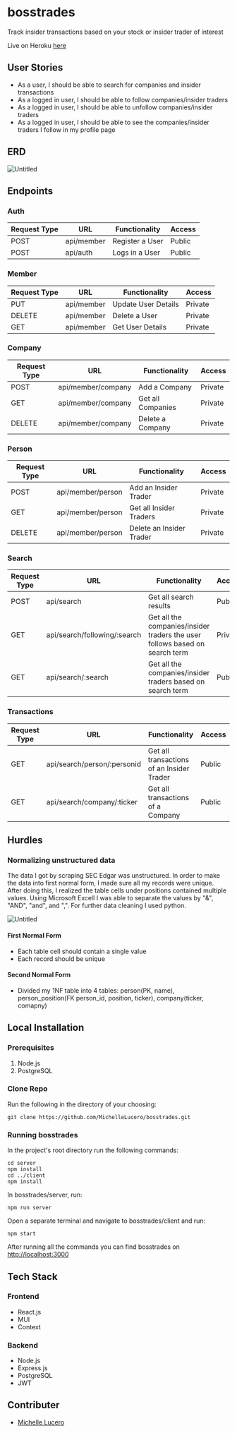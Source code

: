 # bosstrades
Track insider transactions based on your stock or insider trader of interest

Live on Heroku [here](http://bosstrades.herokuapp.com/)
## User Stories
- As a user, I should be able to search for companies and insider transactions
- As a logged in user, I should be able to follow companies/insider traders
- As a logged in user, I should be able to unfollow companies/insider traders
- As a logged in user, I should be able to see the companies/insider traders I follow in my profile page

## ERD
![Untitled](https://i.imgur.com/tPyl6w6.png)

## Endpoints
### Auth
| Request Type | URL          | Functionality   | Access |
| ------------ | ------------ | --------------- | ------ |
| POST         | api/member   | Register a User | Public |
| POST         | api/auth     | Logs in a User  | Public |

### Member
| Request Type | URL          | Functionality       | Access  |
| ------------ | ------------ | ------------------- | ------- |
| PUT          | api/member   | Update User Details | Private |
| DELETE       | api/member   | Delete a User       | Private |
| GET          | api/member   | Get User Details    | Private |

### Company
| Request Type | URL                  | Functionality     | Access  |
| ------------ | -------------------- | ----------------- | ------- |
| POST         | api/member/company   | Add a Company     | Private |
| GET          | api/member/company   | Get all Companies | Private |
| DELETE       | api/member/company   | Delete a Company  | Private |

### Person
| Request Type | URL                 | Functionality            | Access  |
| ------------ | ------------------- | ------------------------ | ------- |
| POST         | api/member/person   | Add an Insider Trader    | Private |
| GET          | api/member/person   | Get all Insider Traders  | Private |
| DELETE       | api/member/person   | Delete an Insider Trader | Private |


### Search
| Request Type | URL                          | Functionality                                                               | Access  |
| ------------ | ---------------------------- | --------------------------------------------------------------------------- | ------- |
| POST         | api/search                   | Get all search results                                                      | Public  |
| GET          | api/search/following/:search | Get all the companies/insider traders the user follows based on search term | Private |
| GET          | api/search/:search           | Get all the companies/insider traders based on search term                  | Public  |

### Transactions
| Request Type | URL                          | Functionality                              | Access |
| ------------ | ---------------------------- | ------------------------------------------ | ------ |
| GET          | api/search/person/:personid  | Get all transactions of an Insider Trader  | Public |
| GET          | api/search/company/:ticker   | Get all transactions of a Company          | Public |

## Hurdles
### Normalizing unstructured data
The data I got by scraping SEC Edgar was unstructured. In order to make the data into first normal form, I made sure all my records were unique. After doing this, I realized the table cells under positions contained multiple values. Using Microsoft Excell I was able to separate the values by "&", "AND", "and", and ",". For further data cleaning I used python.

![Untitled](https://i.imgur.com/z6V4pu1.png)

#### First Normal Form
- Each table cell should contain a single value
- Each record should be unique
#### Second Normal Form
- Divided my 1NF table into 4 tables: person(PK, name), person_position(FK person_id, position, ticker), company(ticker, comapny)

## Local Installation
### Prerequisites
1. Node.js
2. PostgreSQL

### Clone Repo
Run the following in the directory of your choosing:
```
git clone https://github.com/MichelleLucero/bosstrades.git
```

### Running bosstrades
In the project's root directory run the following commands:
```
cd server 
npm install
cd ../client
npm install
```
In bosstrades/server, run:
```
npm run server
```
Open a separate terminal and navigate to bosstrades/client and run:
```
npm start
```
After running all the commands you can find bosstrades on [http://localhost:3000](http://localhost:3000)

## Tech Stack
### Frontend
- React.js
- MUI
- Context
### Backend
- Node.js
- Express.js
- PostgreSQL
- JWT

## Contributer
- [Michelle Lucero](https://github.com/MichelleLucero)
